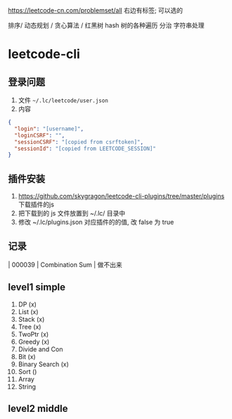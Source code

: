 https://leetcode-cn.com/problemset/all
右边有标签; 可以选的

排序/ 
动态规划 /
贪心算法 / 
红黑树
hash
树的各种遍历
分治
字符串处理

# leetcode-cli 
## 登录问题
1. 文件 `~/.lc/leetcode/user.json`
2. 内容
```json
{
  "login": "[username]",
  "loginCSRF": "",
  "sessionCSRF": "[copied from csrftoken]",
  "sessionId": "[copied from LEETCODE_SESSION]"
}
```
## 插件安装
1. https://github.com/skygragon/leetcode-cli-plugins/tree/master/plugins 下载插件的js
2. 把下载到的 js 文件放置到 ~/.lc/ 目录中
3. 修改 ~/.lc/plugins.json 对应插件的的值, 改 false 为 true

## 记录
| 000039 | Combination Sum | 做不出来


## level1 simple
1. DP                 (x)
2. List               (x)
3. Stack              (x)
4. Tree               (x)
5. TwoPtr             (x)
6. Greedy             (x)
7. Divide and Con
8. Bit                (x)
9. Binary Search      (x)
10. Sort              ()
11. Array 
11. String

## level2 middle